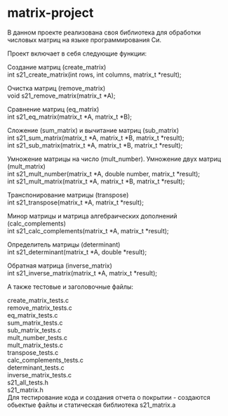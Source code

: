 # matrix-project

В данном проекте реализована своя библиотека для обработки числовых матриц на языке программирования Си.

Проект включает в себя следующие функции:

Создание матриц (create_matrix)<br/>
int s21_create_matrix(int rows, int columns, matrix_t *result);<br/>

Очистка матриц (remove_matrix)<br/>
void s21_remove_matrix(matrix_t *A);<br/>

Сравнение матриц (eq_matrix)<br/>
int s21_eq_matrix(matrix_t *A, matrix_t *B);<br/>

Сложение (sum_matrix) и вычитание матриц (sub_matrix)<br/>
int s21_sum_matrix(matrix_t *A, matrix_t *B, matrix_t *result);<br/>
int s21_sub_matrix(matrix_t *A, matrix_t *B, matrix_t *result);<br/>

Умножение матрицы на число (mult_number). Умножение двух матриц (mult_matrix)<br/>
int s21_mult_number(matrix_t *A, double number, matrix_t *result);<br/>
int s21_mult_matrix(matrix_t *A, matrix_t *B, matrix_t *result);<br/>

Транспонирование матрицы (transpose)<br/>
int s21_transpose(matrix_t *A, matrix_t *result);<br/>

Минор матрицы и матрица алгебраических дополнений (calc_complements)<br/>
int s21_calc_complements(matrix_t *A, matrix_t *result);<br/>

Определитель матрицы (determinant)<br/>
int s21_determinant(matrix_t *A, double *result);<br/>

Обратная матрица (inverse_matrix)<br/>
int s21_inverse_matrix(matrix_t *A, matrix_t *result);<br/>

А также тестовые и заголовочные файлы:

create_matrix_tests.c<br/>
remove_matrix_tests.c<br/>
eq_matrix_tests.c<br/>
sum_matrix_tests.c<br/>
sub_matrix_tests.c<br/>
mult_number_tests.c<br/>
mult_matrix_tests.c<br/>
transpose_tests.c<br/>
calc_complements_tests.c<br/>
determinant_tests.c<br/>
inverse_matrix_tests.c<br/>
s21_all_tests.h<br/>
s21_matrix.h<br/>
Для тестирование кода и создания отчета о покрытии - создаются обьектые файлы и статическая библиотека s21_matrix.a
